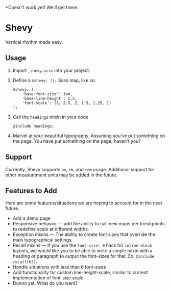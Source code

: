 *Doesn't work yet! We'll get there.

# Shevy

Vertical rhythm made easy.

## Usage

1. Import `_shevy.scss` into your project.
2. Define a `$shevy: ();` Sass map, like so:

    ```
    $shevy: (
        'base-font-size': 1em,
        'base-line-height': 1.5,
        'font-scale': (3, 2.5, 2, 1.5, 1.25, 1)
    );
    ```

3. Call the `headings` mixin in your code

    ```
    @include headings;
    ```

4. Marvel at your beautiful typography. Assuming you've put something on the page. You have put something on the page, haven't you?

## Support

Currently, Shevy supports `px`, `em`, and `rem` usage. Additional support for other measurement units may be added in the future.

## Features to Add

Here are some features/situations we are hoping to account for in the near future.

- Add a demo page
- Responsive behavior &mdash; add the ability to call new maps per breakpoints to redefine scale at different widths.
- Exception mixins &mdash; The ability to create font sizes that override the main typographical settings.
- Recall mixins &mdash; If you use the `font-size: 0` hack for `inline-block` layouts, we would like you to be able to write a simple mixin with a heading or paragraph to output the font-sizes for that. Ex: `@include recall(h2)`.
- Handle situations with less than 6 font-sizes
- Add functionality for custom line-height-scale, similar to current implementation of font-size scale.
- Dunno yet. What do you want?
